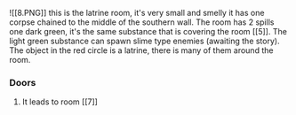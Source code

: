 ![[8.PNG]]
this is the latrine room, it's very small and smelly it has one corpse chained to the middle of the southern wall. The room has 2 spills one dark green, it's the same substance that is covering the room [[5]]. The light green substance can spawn slime type enemies (awaiting the story). The object in the red circle is a latrine, there is many of them around the room.

### Doors
1. It leads to room [[7]]